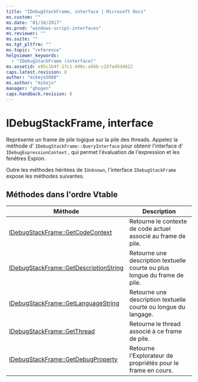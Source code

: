 ```yaml
---
title: "IDebugStackFrame, interface | Microsoft Docs"
ms.custom: ""
ms.date: "01/18/2017"
ms.prod: "windows-script-interfaces"
ms.reviewer: ""
ms.suite: ""
ms.tgt_pltfrm: ""
ms.topic: "reference"
helpviewer_keywords: 
  - "IDebugStackFrame (interface)"
ms.assetid: e95c1b4f-17c1-490c-a56b-c25fa45d4822
caps.latest.revision: 8
author: "mikejo5000"
ms.author: "mikejo"
manager: "ghogen"
caps.handback.revision: 8
---
```

# IDebugStackFrame, interface
Représente un frame de pile logique sur la pile des threads.  Appelez la méthode d' `IDebugStackFrame::QueryInterface` pour obtenir l'interface d' `IDebugExpressionContext` , qui permet l'évaluation de l'expression et les fenêtres Espion.  
  
 Outre les méthodes héritées de `IUnknown`, l'interface `IDebugStackFrame` expose les méthodes suivantes.  
  
## Méthodes dans l'ordre Vtable  
  
|Méthode|Description|  
|-------------|-----------------|  
|[IDebugStackFrame::GetCodeContext](../../winscript/reference/idebugstackframe-getcodecontext.md)|Retourne le contexte de code actuel associé au frame de pile.|  
|[IDebugStackFrame::GetDescriptionString](../../winscript/reference/idebugstackframe-getdescriptionstring.md)|Retourne une description textuelle courte ou plus longue du frame de pile.|  
|[IDebugStackFrame::GetLanguageString](../../winscript/reference/idebugstackframe-getlanguagestring.md)|Retourne une description textuelle courte ou longue du langage.|  
|[IDebugStackFrame::GetThread](../../winscript/reference/idebugstackframe-getthread.md)|Retourne le thread associé à ce frame de pile.|  
|[IDebugStackFrame::GetDebugProperty](../../winscript/reference/idebugstackframe-getdebugproperty.md)|Retourne l'Explorateur de propriétés pour le frame en cours.|